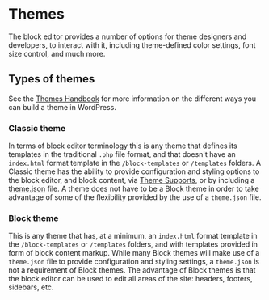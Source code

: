# Themes

The block editor provides a number of options for theme designers and developers, to interact with it, including theme-defined color settings, font size control, and much more.

## Types of themes

See the <a href="https://developer.wordpress.org/themes/">Themes Handbook</a> for more information on the different ways you can build a theme in WordPress.

### Classic theme

In terms of block editor terminology this is any theme that defines its templates in the traditional `.php` file format, and that doesn't have an `index.html` format template in the `/block-templates` or `/templates` folders. A Classic theme has the ability to provide configuration and styling options to the block editor, and block content, via [Theme Supports](/docs/how-to-guides/themes/theme-support.md), or by including a [theme.json](/docs/how-to-guides/themes/theme-json.md) file. A theme does not have to be a Block theme in order to take advantage of some of the flexibility provided by the use of a `theme.json` file.

### Block theme

This is any theme that has, at a minimum, an `index.html` format template in the `/block-templates` or `/templates` folders, and with templates  provided in form of block content markup. While many Block themes will make use of a `theme.json` file to provide configuration and styling settings, a `theme.json` is not a requirement of Block themes. The advantage of Block themes is that the block editor can be used to edit all areas of the site: headers, footers, sidebars, etc.

